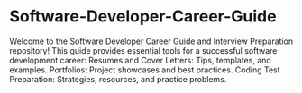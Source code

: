 # Software-Developer-Career-Guide
Welcome to the Software Developer Career Guide and Interview Preparation repository! This guide provides essential tools for a successful software development career:  Resumes and Cover Letters: Tips, templates, and examples. Portfolios: Project showcases and best practices. Coding Test Preparation: Strategies, resources, and practice problems.
